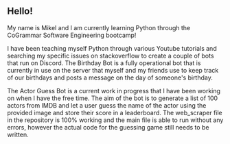## Hello!

My name is Mikel and I am currently learning Python through the CoGrammar Software Engineering bootcamp!

I have been teaching myself Python through various Youtube tutorials and searching  my specific issues on stackoverflow to create a couple of bots that run on Discord. The Birthday Bot is a fully operational bot that is currently in use on the server that myself and my friends use to keep track of our birthdays and posts a message on the day of someone's birthday.

The Actor Guess Bot is a current work in progress that I have been working on when I have the free time. The aim of the bot is to generate a list of 100 actors from IMDB and let a user guess the name of the actor using the provided image and store their score in a leaderboard. The web_scraper file in the repository is 100% working and the main file is able to run without any errors, however the actual code for the guessing game still needs to be written.
